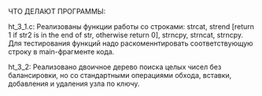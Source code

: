 ЧТО ДЕЛАЮТ ПРОГРАММЫ:

ht_3_1.c:
	Реализованы функции работы со строками: strcat, strend [return 1 if str2 is in the end of str, otherwise return 0], strncpy, strncat, strncpy.
	Для тестирования функций надо раскоменнтировать соответствующую строку в main-фрагменте кода.

ht_3_2:
	Реализовано двоичное дерево поиска целых чисел без балансировки, но со стандартными операциями обхода, вставки, добавления и удаления узла по ключу.
